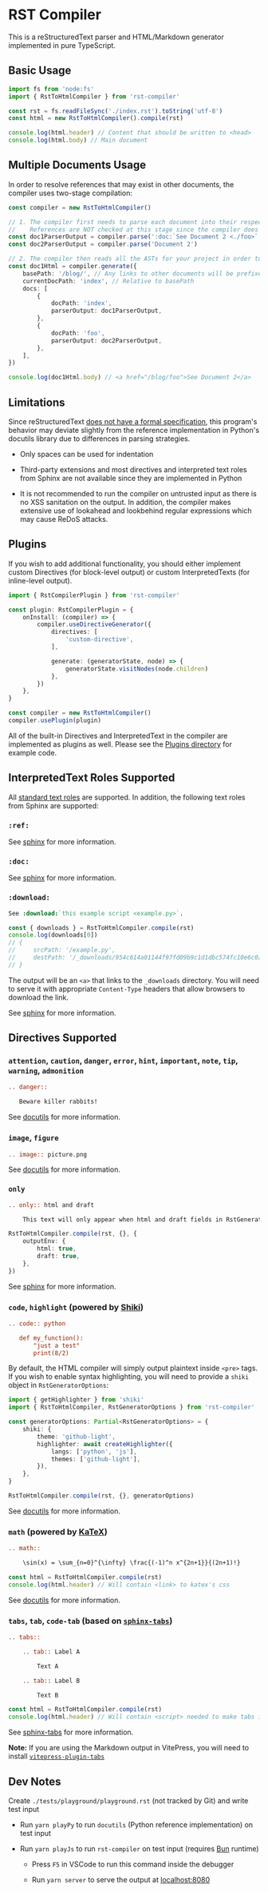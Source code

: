 # RST Compiler

This is a reStructuredText parser and HTML/Markdown generator implemented in pure TypeScript.

## Basic Usage

``` ts
import fs from 'node:fs'
import { RstToHtmlCompiler } from 'rst-compiler'

const rst = fs.readFileSync('./index.rst').toString('utf-8')
const html = new RstToHtmlCompiler().compile(rst)

console.log(html.header) // Content that should be written to <head>
console.log(html.body) // Main document
```

## Multiple Documents Usage

In order to resolve references that may exist in other documents, the compiler uses two-stage compilation:

```ts
const compiler = new RstToHtmlCompiler()

// 1. The compiler first needs to parse each document into their respective ASTs
//    References are NOT checked at this stage since the compiler does not know what other documents you may have
const doc1ParserOutput = compiler.parse(':doc:`See Document 2 <./foo>`')
const doc2ParserOutput = compiler.parse('Document 2')

// 2. The compiler then reads all the ASTs for your project in order to resolve references and generate HTML
const doc1Html = compiler.generate({
    basePath: '/blog/', // Any links to other documents will be prefixed with this value
    currentDocPath: 'index', // Relative to basePath
    docs: [
        {
            docPath: 'index',
            parserOutput: doc1ParserOutput,
        },
        {
            docPath: 'foo',
            parserOutput: doc2ParserOutput,
        },
    ],
})

console.log(doc1Html.body) // <a href="/blog/foo">See Document 2</a>
```

<!--
===============================================================================
MARK: Limitations
===============================================================================
-->
## Limitations

Since reStructuredText [does not have a formal specification](https://docutils.sourceforge.io/docs/dev/rst/problems.html#formal-specification),
this program's behavior may deviate slightly from the reference implementation in Python's docutils library due to differences in parsing strategies.

* Only spaces can be used for indentation

* Third-party extensions and most directives and interpreted text roles from Sphinx are not available since they are implemented in Python

* It is not recommended to run the compiler on untrusted input as there is no XSS sanitation on the output.
  In addition, the compiler makes extensive use of lookahead and lookbehind regular expressions which may cause ReDoS attacks.

<!--
===============================================================================
MARK: Plugins
===============================================================================
-->
## Plugins

If you wish to add additional functionality, you should either implement custom Directives (for block-level output) or custom InterpretedTexts (for inline-level output).

```ts
import { RstCompilerPlugin } from 'rst-compiler'

const plugin: RstCompilerPlugin = {
    onInstall: (compiler) => {
        compiler.useDirectiveGenerator({
            directives: [
                'custom-directive',
            ],

            generate: (generatorState, node) => {
                generatorState.visitNodes(node.children)
            },
        })
    },
}

const compiler = new RstToHtmlCompiler()
compiler.usePlugin(plugin)
```

All of the built-in Directives and InterpretedText in the compiler are implemented as plugins as well.
Please see the [Plugins directory](https://github.com/Trinovantes/rst-compiler/tree/master/src/Plugins) for example code.

<!--
===============================================================================
MARK: InterpretedText
===============================================================================
-->
## InterpretedText Roles Supported

All [standard text roles](https://docutils.sourceforge.io/docs/ref/rst/roles.html) are supported.
In addition, the following text roles from Sphinx are supported:

<!-- ====================================================================== -->
### `:ref:`

See [sphinx](https://www.sphinx-doc.org/en/master/usage/referencing.html#role-ref) for more information.

<!-- ====================================================================== -->
### `:doc:`

See [sphinx](https://www.sphinx-doc.org/en/master/usage/referencing.html#role-doc) for more information.

<!-- ====================================================================== -->
### `:download:`

```rst
See :download:`this example script <example.py>`.
```

```ts
const { downloads } = RstToHtmlCompiler.compile(rst)
console.log(downloads[0])
// {
//     srcPath: '/example.py',
//     destPath: '/_downloads/954c614a01144f97fd09b9c1d1dbc574fc10e6c0/example.py',
// }
```

The output will be an `<a>` that links to the `_downloads` directory.
You will need to serve it with appropriate `Content-Type` headers that allow browsers to download the link.

See [sphinx](https://www.sphinx-doc.org/en/master/usage/referencing.html#role-download) for more information.

<!--
===============================================================================
MARK: Directives
===============================================================================
-->
## Directives Supported

<!-- ====================================================================== -->
### `attention`, `caution`, `danger`, `error`, `hint`, `important`, `note`, `tip`, `warning`, `admonition`

```rst
.. danger::

   Beware killer rabbits!
```

See [docutils](https://docutils.sourceforge.io/docs/ref/rst/directives.html#specific-admonitions) for more information.

<!-- ====================================================================== -->
### `image`, `figure`

```rst
.. image:: picture.png
```

See [docutils](https://docutils.sourceforge.io/docs/ref/rst/directives.html#image) for more information.

<!-- ====================================================================== -->
### `only`

```rst
.. only:: html and draft

    This text will only appear when html and draft fields in RstGeneratorOptions.outputEnv are true
```

```ts
RstToHtmlCompiler.compile(rst, {}, {
    outputEnv: {
        html: true,
        draft: true,
    },
})
```

See [sphinx](https://www.sphinx-doc.org/en/master/usage/restructuredtext/directives.html#directive-only) for more information.

<!-- ====================================================================== -->
### `code`, `highlight` (powered by [Shiki](https://shiki.style/))

```rst
.. code:: python

   def my_function():
       "just a test"
       print(8/2)
```

By default, the HTML compiler will simply output plaintext inside `<pre>` tags.
If you wish to enable syntax highlighting, you will need to provide a `shiki` object in `RstGeneratorOptions`:

```ts
import { getHighlighter } from 'shiki'
import { RstToHtmlCompiler, RstGeneratorOptions } from 'rst-compiler'

const generatorOptions: Partial<RstGeneratorOptions> = {
    shiki: {
        theme: 'github-light',
        highlighter: await createHighlighter({
            langs: ['python', 'js'],
            themes: ['github-light'],
        }),
    },
}

RstToHtmlCompiler.compile(rst, {}, generatorOptions)
```

See [docutils](https://docutils.sourceforge.io/docs/ref/rst/directives.html#code) for more information.

<!-- ====================================================================== -->
### `math` (powered by [KaTeX](https://katex.org/))

```rst
.. math::

    \sin(x) = \sum_{n=0}^{\infty} \frac{(-1)^n x^{2n+1}}{(2n+1)!}
```

```ts
const html = RstToHtmlCompiler.compile(rst)
console.log(html.header) // Will contain <link> to katex's css
```

See [docutils](https://docutils.sourceforge.io/docs/ref/rst/directives.html#math) for more information.

<!-- ====================================================================== -->
### `tabs`, `tab`, `code-tab` (based on [`sphinx-tabs`](https://pypi.org/project/sphinx-tabs/))

```rst
.. tabs::

    .. tab:: Label A

        Text A

    .. tab:: Label B

        Text B
```

```ts
const html = RstToHtmlCompiler.compile(rst)
console.log(html.header) // Will contain <script> needed to make tabs interactive
```

See [sphinx-tabs](https://pypi.org/project/sphinx-tabs/) for more information.

**Note:** If you are using the Markdown output in VitePress, you will need to install [`vitepress-plugin-tabs`](https://vitepress-plugins.sapphi.red/tabs/)

<!--
===============================================================================
MARK: Dev Notes
===============================================================================
-->
## Dev Notes

Create `./tests/playground/playground.rst` (not tracked by Git) and write test input

* Run `yarn playPy` to run `docutils` (Python reference implementation) on test input

* Run `yarn playJs` to run `rst-compiler` on test input (requires [Bun](https://bun.sh/) runtime)

    * Press `F5` in VSCode to run this command inside the debugger

    * Run `yarn server` to serve the output at [localhost:8080](http://localhost:8080)
